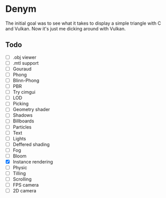 # Denym

The initial goal was to see what it takes to display a simple triangle with C and Vulkan. Now it's just me dicking around with Vulkan.

## Todo

- [ ] .obj viewer
- [ ] .mtl support
- [ ] Gouraud
- [ ] Phong
- [ ] Blinn-Phong
- [ ] PBR
- [ ] Try cimgui
- [ ] LOD
- [ ] Picking
- [ ] Geometry shader
- [ ] Shadows
- [ ] Billboards
- [ ] Particles
- [ ] Text
- [ ] Lights
- [ ] Deffered shading
- [ ] Fog
- [ ] Bloom
- [x] Instance rendering
- [ ] Physic
- [ ] Tilling
- [ ] Scrolling
- [ ] FPS camera
- [ ] 2D camera